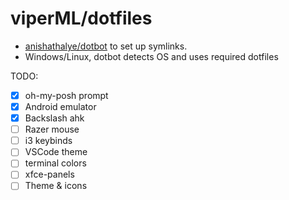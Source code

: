 # viperML/dotfiles

- [anishathalye/dotbot](https://github.com/anishathalye/dotbot)
to set up symlinks.
- Windows/Linux, dotbot detects OS and uses required dotfiles

TODO:
- [x] oh-my-posh prompt
- [x] Android emulator
- [x] Backslash ahk
- [ ] Razer mouse
- [ ] i3 keybinds
- [ ] VSCode theme
- [ ] terminal colors
- [ ] xfce-panels
- [ ] Theme & icons